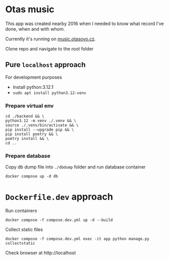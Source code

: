 # Otas music

This app was created nearby 2016 when I needed to know what record I've done, when and with whom.

Currently it's running on [music.otasovo.cz](https://music.otasovo.cz/).

Clone repo and navigate to the root folder

## Pure `localhost` approach

For development purposes
- Install python:3.12.1
- `sudo apt install python3.12-venv`

### Prepare virtual env
```
cd ./backend && \
python3.12 -m venv ./.venv && \
source ./.venv/bin/activate && \
pip install --upgrade pip && \
pip install poetry && \
poetry install && \
cd ..
```

### Prepare database

Copy db dump file into `./dbdump` folder and run database container
```
docker compose up -d db
```

# `Dockerfile.dev` approach
Run containers
```
docker compose -f compose.dev.yml up -d --build
```

Collect static files
```
docker compose -f compose.dev.yml exec -it app python manage.py collectstatic
```

Check browser at http://localhost
